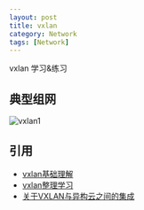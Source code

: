 ```yaml
---
layout: post
title: vxlan
category: Network
tags: [Network]
---
```

vxlan 学习&练习

## 典型组网
![vxlan1](https://github.com/wubala/wubala.github.io/tree/master/picture)

## 引用
* [vxlan基础理解](http://blog.csdn.net/freezgw1985/article/details/16354897)
* [vxlan整理学习](http://blog.csdn.net/freezgw1985/article/details/16354897)
* [关于VXLAN与异构云之间的集成](http://www.aboutyun.com/forum.php?mod=viewthread&tid=8721&highlight=vxlan)


